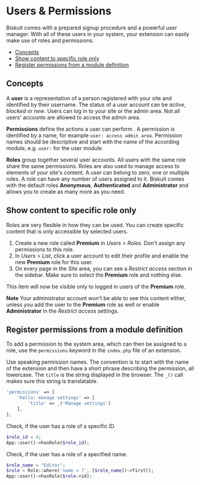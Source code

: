 # Users &amp; Permissions

<p class="uk-article-lead">Biskuit comes with a prepared signup procedure and a powerful user manager. With all of these users in your system, your extension can easily make use of roles and permissions.</p>

<ul class="uk-list">
    <li><a href="#concepts">Concepts</a></li>
    <li><a href="#show-content-to-specific-role-only">Show content to specific role only</a></li>
    <li><a href="#register-permissions-from-a-module-definition">Register permissions from a module definition</a></li>
</ul>

## Concepts

A **user** is a representation of a person registered with your site and identified by their username. The status of a user account can be *active*, *blocked* or *new*. Users can log in to your site or the admin area. Not all users' accounts are allowed to access the admin area.

**Permissions** define the actions a user can perform . A permission is identified by a name, for example `user: access admin area`. Permission names should be descriptive and start with the name of the according module, e.g. `user:` for the user module.

**Roles** group together several user accounts. All users with the same role share the same permissions. Roles are also used to manage access to elements of your site's content. A user can belong to zero, one or multiple roles. A role can have any number of users assigned to it. Biskuit comes with the default roles **Anonymous**, **Authenticated** and **Administrator** and allows you to create as many more as you need.

## Show content to specific role only

Roles are very flexible in how they can be used. You can create specific content that is only accessible by selected users.

1. Create a new role called **Premium** in *Users > Roles*. Don't assign any permissions to this role.
2. In *Users > List*, click a user account to edit their profile and enable the new **Premium** role for this user.
3. On every page in the *Site* area, you can see a *Restrict access* section in the sidebar. Make sure to select the **Premium** role and nothing else.

This item will now be visible only to logged in users of the **Premium** role.

**Note** Your administrator account won't be able to see this content either, unless you add the user to the **Premium** role as well or enable **Administrator** in the *Restrict access* settings.

## Register permissions from a module definition

To add a permission to the system area, which can then be assigned to a role, use the `permissions` keyword in the `index.php` file of an extension.

Use speaking permission names. The convention is to start with the name of the extension and then have a short phrase describing the permission, all lowercase. The `title` is the string displayed in the browser. The `_()` call makes sure this string is translatable.

```php
'permissions' => [
    'hello: manage settings' => [
        'title' => _('Manage settings')
    ],
],
```

Check, if the user has a role of a specific ID.

```php
$role_id = 4;
App::user()->hasRole($role_id);
```

Check, if the user has a role of a specified name.

```php
$role_name = "Editor";
$role = Role::where('name = ?', [$role_name])->first();
App::user()->hasRole($role->id);
```
